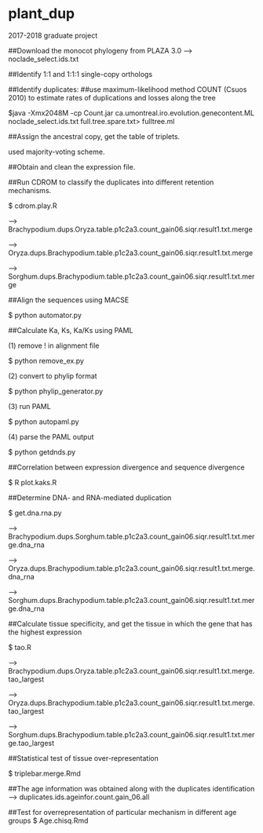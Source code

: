 # plant_dup
2017-2018 graduate project

##Download the monocot phylogeny from PLAZA 3.0
--> noclade_select.ids.txt

##Identify 1:1 and 1:1:1 single-copy orthologs

##Identify duplicates:
##use maximum-likelihood method COUNT (Csuos 2010) to estimate rates of duplications and losses along the tree

$java -Xmx2048M -cp Count.jar ca.umontreal.iro.evolution.genecontent.ML noclade_select.ids.txt full.tree.spare.txt>          fulltree.ml
  
##Assign the ancestral copy, get the table of triplets.

used majority-voting scheme.

##Obtain and clean the expression file.


##Run CDROM to classify the duplicates into different retention mechanisms.

$ cdrom.play.R

--> Brachypodium.dups.Oryza.table.p1c2a3.count_gain06.siqr.result1.txt.merge

--> Oryza.dups.Brachypodium.table.p1c2a3.count_gain06.siqr.result1.txt.merge

--> Sorghum.dups.Brachypodium.table.p1c2a3.count_gain06.siqr.result1.txt.merge

##Align the sequences using MACSE

$ python automator.py

##Calculate Ka, Ks, Ka/Ks using PAML

(1) remove ! in alignment file

$ python remove_ex.py

(2) convert to phylip format

$ python phylip_generator.py

(3) run PAML

$ python autopaml.py

(4) parse the PAML output

$ python getdnds.py


##Correlation between expression divergence and sequence divergence

$ R plot.kaks.R

##Determine DNA- and RNA-mediated duplication

$ get.dna.rna.py

--> Brachypodium.dups.Sorghum.table.p1c2a3.count_gain06.siqr.result1.txt.merge.dna_rna

--> Oryza.dups.Brachypodium.table.p1c2a3.count_gain06.siqr.result1.txt.merge.dna_rna

--> Sorghum.dups.Brachypodium.table.p1c2a3.count_gain06.siqr.result1.txt.merge.dna_rna

##Calculate tissue specificity, and get the tissue in which the gene that has the highest expression 

$ tao.R

--> Brachypodium.dups.Oryza.table.p1c2a3.count_gain06.siqr.result1.txt.merge.tao_largest

--> Oryza.dups.Brachypodium.table.p1c2a3.count_gain06.siqr.result1.txt.merge.tao_largest

--> Sorghum.dups.Brachypodium.table.p1c2a3.count_gain06.siqr.result1.txt.merge.tao_largest


##Statistical test of tissue over-representation

$ triplebar.merge.Rmd

##The age information was obtained along with the duplicates identification
--> duplicates.ids.ageinfor.count.gain_06.all

##Test for overrepresentation of particular mechanism in different age groups
$ Age.chisq.Rmd







